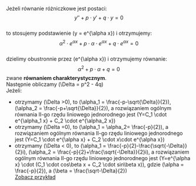Jeżeli równanie różniczkowe jest postaci:  
$$
y'' + p \cdot y' + q \cdot y = 0
$$  
to stosujemy podstawienie \(y = e^{\alpha x}\) i otrzymujemy:  
$$ \alpha^2 \cdot e^{\alpha x} + p \cdot \alpha \cdot e^{\alpha x} + q \cdot e^{\alpha x} = 0 $$  
dzielimy obustronnie przez \(e^{\alpha x}\) i otrzymujemy równanie:  
$$ \alpha^2 + p \cdot \alpha + q = 0 $$
zwane **równaniem charakterystycznym**.  
Następnie obliczamy \(\Delta = p^2 - 4q\)  
Jeżeli:  

- otrzymamy \(\Delta >0\), to \(\alpha_1 = \frac{-p-\sqrt{\Delta}}{2}\), \(\alpha_2 = \frac{-p+\sqrt{\Delta}}{2}\), a rozwiązaniem ogólnym równania II-go rzędu liniowego jednorodnego jest \(Y=C_1 \cdot e^{\alpha_1 x} + C_2 \cdot e^{\alpha_2 x}\)
- otrzymamy \(\Delta =0\), to \(\alpha_1 = \alpha_2= \frac{-p}{2}\), a rozwiązaniem ogólnym równania II-go rzędu liniowego jednorodnego jest \(Y=C_1 \cdot e^{\alpha x} + C_2 \cdot x\cdot e^{\alpha x}\)
- otrzymamy \(\Delta < 0\), to \(\alpha_1 = \frac{-p}{2}-\frac{\sqrt{-\Delta}}{2}i\), \(\alpha_2 = \frac{-p}{2}+\frac{\sqrt{-\Delta}}{2}i\), a rozwiązaniem ogólnym równania II-go rzędu liniowego jednorodnego jest \(Y=e^{\alpha x} \cdot (C_1 \cdot cos\beta x + C_2 \cdot sin\beta x)\), gdzie \(\alpha = \frac{-p}{2}\), a \(\beta = \frac{\sqrt-\Delta}{2}\)  
[Zobacz przykład](przyklad-metoda1-rzedu-2.md)  
